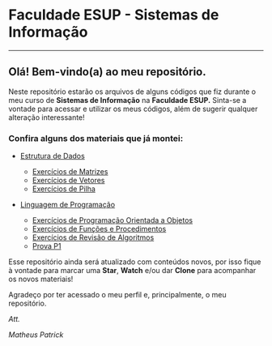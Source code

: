 # Faculdade ESUP - Sistemas de Informação
---
## Olá! Bem-vindo(a) ao meu repositório.
Neste repositório estarão os arquivos de alguns códigos que fiz durante o meu curso de **Sistemas de Informação** na **Faculdade ESUP.**
Sinta-se a vontade para acessar e utilizar os meus códigos, além de sugerir qualquer alteração interessante!

### Confira alguns dos materiais que já montei:
* [Estrutura de Dados](https://github.com/mpatrickaires/faculdade-esup/tree/main/EstruturaDeDados)
   * [Exercícios de Matrizes](https://github.com/mpatrickaires/faculdade-esup/tree/main/EstruturaDeDados/exerciciosdematrizes)
   * [Exercícios de Vetores](https://github.com/mpatrickaires/faculdade-esup/tree/main/EstruturaDeDados/exerciciosvetores)
   * [Exercícios de Pilha](https://github.com/mpatrickaires/faculdade-esup/tree/main/EstruturaDeDados/stack)
   
* [Linguagem de Programação](https://github.com/mpatrickaires/faculdade-esup/tree/main/LinguagemDePrograma%C3%A7%C3%A3o)
   * [Exercícios de Programação Orientada a Objetos](https://github.com/mpatrickaires/faculdade-esup/tree/main/LinguagemDePrograma%C3%A7%C3%A3o/Exerc%C3%ADcios%20POO)
   * [Exercícios de Funções e Procedimentos](https://github.com/mpatrickaires/faculdade-esup/tree/main/LinguagemDePrograma%C3%A7%C3%A3o/Exerc%C3%ADcios%20de%20Fun%C3%A7%C3%B5es%20e%20Procedimentos)
   * [Exercícios de Revisão de Algoritmos](https://github.com/mpatrickaires/faculdade-esup/tree/main/LinguagemDePrograma%C3%A7%C3%A3o/Lista%20de%20Exerc%C3%ADcios%2001)
   * [Prova P1](https://github.com/mpatrickaires/faculdade-esup/tree/main/LinguagemDePrograma%C3%A7%C3%A3o/Prova%20P1)
   
Esse repositório ainda será atualizado com conteúdos novos, por isso fique à vontade para marcar uma **Star**, **Watch** e/ou dar **Clone** para acompanhar os novos materiais!

Agradeço por ter acessado o meu perfil e, principalmente, o meu repositório.


*Att.*


*Matheus Patrick*
